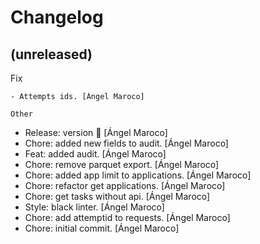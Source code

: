 Changelog
=========


(unreleased)
------------

Fix
~~~
- Attempts ids. [Ángel Maroco]

Other
~~~~~
- Release: version  🚀 [Ángel Maroco]
- Chore: added new fields to audit. [Ángel Maroco]
- Feat: added audit. [Ángel Maroco]
- Chore: remove parquet export. [Ángel Maroco]
- Chore: added app limit to applications. [Ángel Maroco]
- Chore: refactor get applications. [Ángel Maroco]
- Chore: get tasks without api. [Ángel Maroco]
- Style: black linter. [Ángel Maroco]
- Chore: add attemptid to requests. [Ángel Maroco]
- Chore: initial commit. [Ángel Maroco]


